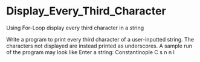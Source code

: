 # Display_Every_Third_Character
Using For-Loop display every third character in a string

Write a program to print every third character of a user-inputted string. The characters
not displayed are instead printed as underscores. A sample run of the program may look
like
Enter a string: Constantinople
C  s  n  n  l
